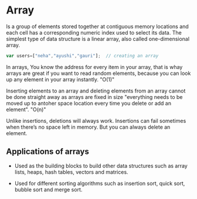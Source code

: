 # Array

Is a group of elements stored together at contiguous memory locations and each cell has a corresponding numeric index used to select its data. The simplest type of data structure is a linear array, also called one-dimensional array.

```js
var users=["neha","ayushi","gauri"];  // creating an array  
```

In arrays, You know the address for every item in your array, that is whay arrays are great if you want to read random elements, because you can look up any element in your array instantly. "O(1)"

Inserting elements to an array and deleting elements from an array cannot be done straight away as arrays are fixed in size "everything needs to be moved up to antoher space location every time you delete or add an element". "O(n)"

Unlike insertions, deletions will always work. Insertions can fail sometimes when there’s no space left in memory. But you can always delete an element.

## Applications of arrays

- Used as the building blocks to build other data structures such as array lists, heaps, hash tables, vectors and matrices.

- Used for different sorting algorithms such as insertion sort, quick sort, bubble sort and merge sort.